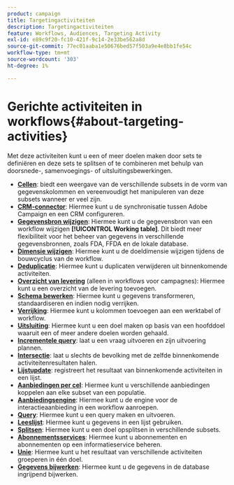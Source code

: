 ```yaml
---
product: campaign
title: Targetingactiviteiten
description: Targetingactiviteiten
feature: Workflows, Audiences, Targeting Activity
exl-id: e89c9f20-fc10-421f-9c14-2e33be562a8d
source-git-commit: 77ec01aaba1e50676bed57f503a9e4e8bb1fe54c
workflow-type: tm+mt
source-wordcount: '303'
ht-degree: 1%

---
```


# Gerichte activiteiten in workflows{#about-targeting-activities}

Met deze activiteiten kunt u een of meer doelen maken door sets te definiëren en deze sets te splitsen of te combineren met behulp van doorsnede-, samenvoegings- of uitsluitingsbewerkingen.

* **[Cellen](cells.md)**: biedt een weergave van de verschillende subsets in de vorm van gegevenskolommen en vereenvoudigt het manipuleren van deze subsets wanneer er veel zijn.
* **[CRM-connector](crm-connector.md)**: Hiermee kunt u de synchronisatie tussen Adobe Campaign en een CRM configureren.
* **[Gegevensbron wijzigen](change-data-source.md)**: Hiermee kunt u de gegevensbron van een workflow wijzigen **[!UICONTROL Working table]**. Dit biedt meer flexibiliteit voor het beheer van gegevens in verschillende gegevensbronnen, zoals FDA, FFDA en de lokale database.
* **[Dimensie wijzigen](change-dimension.md)**: Hiermee kunt u de doeldimensie wijzigen tijdens de bouwcyclus van de workflow.
* **[Deduplicatie](deduplication.md)**: Hiermee kunt u duplicaten verwijderen uit binnenkomende activiteiten.
* **[Overzicht van levering](delivery-outline.md)** (alleen in workflows voor campagnes): Hiermee kunt u een overzicht van de levering toevoegen.
* **[Schema bewerken](edit-schema.md)**: Hiermee kunt u gegevens transformeren, standaardiseren en indien nodig verrijken.
* **[Verrijking](enrichment.md)**: Hiermee kunt u kolommen toevoegen aan een werktabel of workflow.
* **[Uitsluiting](exclusion.md)**: Hiermee kunt u een doel maken op basis van een hoofddoel waaruit een of meer andere doelen worden gehaald.
* **[Incrementele query](incremental-query.md)**: laat u een vraag uitvoeren en zijn uitvoering plannen.
* **[Intersectie](intersection.md)**: laat u slechts de bevolking met de zelfde binnenkomende activiteitenresultaten halen.
* **[Lijstupdate](list-update.md)**: registreert het resultaat van binnenkomende activiteiten in een lijst.
* **[Aanbiedingen per cel](offers-by-cell.md)**: Hiermee kunt u verschillende aanbiedingen koppelen aan elke subset van een populatie.
* **[Aanbiedingsengine](offer-engine.md)**: Hiermee kunt u de engine voor de interactieaanbieding in een workflow aanroepen.
* **[Query](query.md)**: Hiermee kunt u een query maken en uitvoeren.
* **[Leeslijst](read-list.md)**: Hiermee kunt u gegevens in een lijst gebruiken.
* **[Splitsen](split.md)**: Hiermee kunt u een doel opsplitsen in verschillende subsets.
* **[Abonnementsservices](subscription-services.md)**: Hiermee kunt u abonnementen en abonnementen op een informatieservice beheren.
* **[Unie](union.md)**: Hiermee kunt u het resultaat van verschillende activiteiten groeperen in één doel.
* **[Gegevens bijwerken](update-data.md)**: Hiermee kunt u de gegevens in de database ingrijpend bijwerken.

